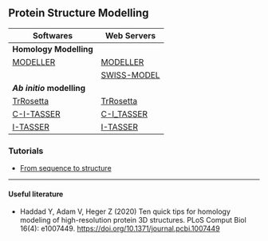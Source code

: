 ## Protein Structure Modelling



| Softwares                                                          | Web Servers                                                |
|--------------------------------------------------------------------|------------------------------------------------------------|
|**Homology Modelling**                                                                                                             |
| [MODELLER](https://salilab.org/modeller/)                          |[MODELLER](https://toolkit.tuebingen.mpg.de/tools/modeller) |
|                                                                    |[SWISS-MODEL](https://swissmodel.expasy.org/)               |
|***Ab initio* modelling**                                                                                                            |
|[TrRosetta](https://github.com/gjoni/trRosetta)                     |[TrRosetta](https://robetta.bakerlab.org/)|
|[C-I-TASSER](https://zhanglab.ccmb.med.umich.edu/C-I-TASSER/download.html) | [C-I_TASSER](https://zhanglab.ccmb.med.umich.edu/C-I-TASSER/)|
|[I-TASSER](https://zhanglab.ccmb.med.umich.edu/I-TASSER/download/)  | [I-TASSER](https://zhanglab.ccmb.med.umich.edu/I-TASSER/)  |


### Tutorials
- [From sequence to structure](http://www.bpc.uni-frankfurt.de/guentert/wiki/images/b/b1/180625_Tutorial_Modelling.pdf)

---
#### Useful literature
- Haddad Y, Adam V, Heger Z (2020) Ten quick tips for homology modeling of high-resolution protein 3D structures. PLoS Comput Biol 16(4): e1007449. https://doi.org/10.1371/journal.pcbi.1007449
